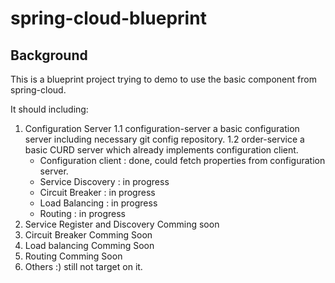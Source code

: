 # spring-cloud-blueprint

## Background
This is a blueprint project trying to demo to use the basic component from spring-cloud. 

It should including:

1. Configuration Server
1.1 configuration-server
	a basic configuration server including necessary git config repository.
1.2 order-service
	a basic CURD server which already implements configuration client.
	- Configuration client : done, could fetch properties from configuration server.
	- Service Discovery : in progress
	- Circuit Breaker : in progress
	- Load Balancing :	in progress
	- Routing :	in progress
2. Service Register and Discovery
	Comming soon
3. Circuit Breaker
	Comming Soon
4. Load balancing
	Comming Soon
5. Routing
	Comming Soon
6. Others
	:) still not target on it.
